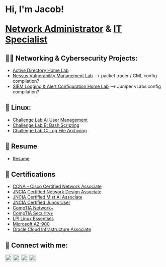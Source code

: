 <h1>Hi, I'm Jacob! 
  
  <a href="https://www.linkedin.com/in/jacoblloydcyber/">Network Administrator</a> & <a href="https://www.linkedin.com/in/jacoblloydcyber/">IT Specialist</a>

<h2>👨‍💻 Networking & Cybersecurity Projects:</h2>

  - [Active Directory Home Lab](https://github.com/JacobLloydCyber/ActiveDirectoryLab)
  - [Nessus Vulnerability Management Lab](https://github.com/JacobLloydCyber/LABURL) --> packet tracer / CML config compilation?
  - [SIEM Logging & Alert Configuration Home Lab](https://github.com/JacobLloydCyber/LABURL) --> Juniper vLabs config compilation?


<h2>📝 Linux:</h2>

- [Challenge Lab A: User Management](https://github.com/JacobLloydCyber/ChallengeLabA)
- [Challenge Lab B: Bash Scripting](https://github.com/JacobLloydCyber/ChallengeLabB)
- [Challenge Lab C: Log File Archiving](https://github.com/JacobLloydCyber/ChallengeLabC)

<h2>📄 Resume</h2>

- [Resume](https://SOME-LINK-TO-RESUME)


<h2>🔖 Certifications</h2>

- [CCNA - Cisco Certified Network Associate](https://www.credly.com/earner/earned/badge/518350f5-ee35-4064-a5c8-766495d99239)
- [JNCIA Certified Network Design Associate](https://INSERT-LINK-HERE)
- [JNCIA Certified Mist AI Associate](https://www.credly.com/earner/earned/badge/2146bb78-38bb-43fd-a29d-33f27c357ee6)
- [JNCIA Certified Junos User](https://INSERT-LINK-HERE)
- [CompTIA Network+](https://www.credly.com/badges/9ae0aa89-ef85-47b2-925f-bfb9ce2442ca/public_url)
- [CompTIA Security+](https://www.credly.com/badges/43db5ce5-bd63-4076-b170-596021eb624a/public_url)
- [LPI Linux Essentials](https://cs.lpi.org/caf/Xamman/certification/verify/LPI000611240/v7cechdssx)
- [Microsoft AZ-900](https://learn.microsoft.com/api/credentials/share/en-us/JacobLloyd-9931/559847F44703ECB7?sharingId=1EABAAFBF731A3AB)
- [Oracle Cloud Infrastructure Associate](LINK-TO-CERTIFICATION)


<h2> 🤳 Connect with me:</h2>

[<img align="left" alt="JacobLloyd | YouTube" width="22px" src="https://cdn.jsdelivr.net/npm/simple-icons@v3/icons/youtube.svg" />][youtube]
[<img align="left" alt="JacobLloyd | Twitter" width="22px" src="https://cdn.jsdelivr.net/npm/simple-icons@v3/icons/twitter.svg" />][twitter]
[<img align="left" alt="JacobLloyd | LinkedIn" width="22px" src="https://cdn.jsdelivr.net/npm/simple-icons@v3/icons/linkedin.svg" />][linkedin]
[<img align="left" alt="JacobLloyd | Instagram" width="22px" src="https://cdn.jsdelivr.net/npm/simple-icons@v3/icons/instagram.svg" />][instagram]

[twitter]: https://twitter.com/INSERTTEXTHERE
[youtube]: https://www.youtube.com/c/INSERTTEXTHERE
[instagram]: https://www.instagram.com/INSERTTEXTHERE/
[linkedin]: https://linkedin.com/in/JacobLloydCyber

<!--
**JacobLloydCyber/JacobLloydCyber** is a ✨ _special_ ✨ repository because its `README.md` (this file) appears on your GitHub profile.

Here are some ideas to get you started:

- 🔭 I’m currently working on ...
- 🌱 I’m currently learning ...
- 👯 I’m looking to collaborate on ...
- 🤔 I’m looking for help with ...
- 💬 Ask me about ...
- 📫 How to reach me: ...
- 😄 Pronouns: ...
- ⚡ Fun fact: ...
-->
